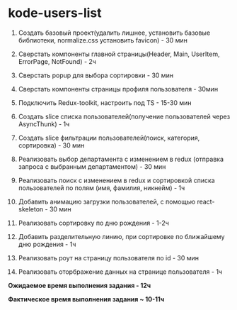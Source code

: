 # kode-users-list
1. Создать базовый проект(удалить лишнее, установить базовые библиотеки, normalize.css установить favicon) - 30 мин

2. Сверстать компоненты главной страницы(Header, Main, UserItem, ErrorPage, NotFound) - 2ч

3. Сверстать popup для выбора сортировки - 30 мин

4. Сверстать компоненты страницы профиля пользователя - 30мин

5. Подключить Redux-toolkit, настроить под TS - 15-30 мин

6. Создать slice списка пользователей(получение пользователей через AsyncThunk) - 1ч

7. Создать slice фильтрации пользователей(поиск, категория, сортировка) - 30 мин

8. Реализовать выбор департамента с изменением в redux (отправка запроса с выбранным департаментом) - 30 мин

9. Реализовать поиск с изменением в redux и сортировкой списка пользователей по полям (имя, фамилия, никнейм) - 1ч

10. Добавить анимацию загрузки пользователей, с помощью react-skeleton - 30 мин

11. Реализовать сортировку по дню рождения - 1-2ч

12. Добавить разделительную линию, при сортировке по ближайшему дню рождения - 1ч

13. Реализовать роут на страницу пользователя по id - 30 мин

14. Реализовать оторбражение данных на странице пользователя - 1ч

**Ожидаемое время выполнения задания - 12ч**

**Фактическое время выполнения задания ~ 10-11ч**
